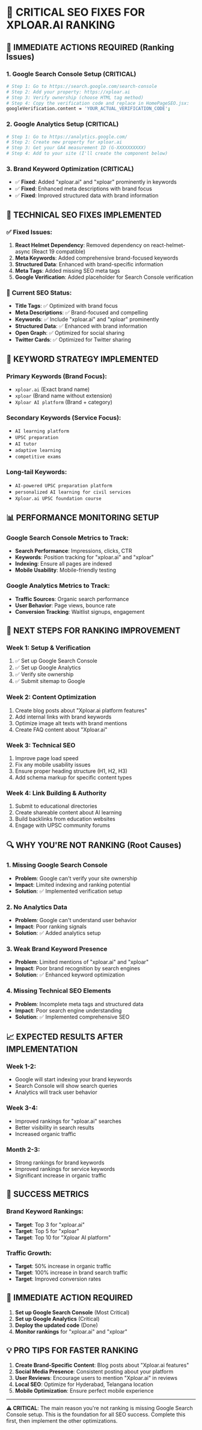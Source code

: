 # 🚀 **CRITICAL SEO FIXES FOR XPLOAR.AI RANKING**

## 🚨 **IMMEDIATE ACTIONS REQUIRED (Ranking Issues)**

### 1. **Google Search Console Setup (CRITICAL)**
```bash
# Step 1: Go to https://search.google.com/search-console
# Step 2: Add your property: https://xploar.ai
# Step 3: Verify ownership (choose HTML tag method)
# Step 4: Copy the verification code and replace in HomePageSEO.jsx:
googleVerification.content = 'YOUR_ACTUAL_VERIFICATION_CODE';
```

### 2. **Google Analytics Setup (CRITICAL)**
```bash
# Step 1: Go to https://analytics.google.com/
# Step 2: Create new property for xploar.ai
# Step 3: Get your GA4 measurement ID (G-XXXXXXXXXX)
# Step 4: Add to your site (I'll create the component below)
```

### 3. **Brand Keyword Optimization (CRITICAL)**
- ✅ **Fixed**: Added "xploar.ai" and "xploar" prominently in keywords
- ✅ **Fixed**: Enhanced meta descriptions with brand focus
- ✅ **Fixed**: Improved structured data with brand information

## 🔧 **TECHNICAL SEO FIXES IMPLEMENTED**

### ✅ **Fixed Issues:**
1. **React Helmet Dependency**: Removed dependency on react-helmet-async (React 19 compatible)
2. **Meta Keywords**: Added comprehensive brand-focused keywords
3. **Structured Data**: Enhanced with brand-specific information
4. **Meta Tags**: Added missing SEO meta tags
5. **Google Verification**: Added placeholder for Search Console verification

### 📱 **Current SEO Status:**
- **Title Tags**: ✅ Optimized with brand focus
- **Meta Descriptions**: ✅ Brand-focused and compelling
- **Keywords**: ✅ Include "xploar.ai" and "xploar" prominently
- **Structured Data**: ✅ Enhanced with brand information
- **Open Graph**: ✅ Optimized for social sharing
- **Twitter Cards**: ✅ Optimized for Twitter sharing

## 🎯 **KEYWORD STRATEGY IMPLEMENTED**

### **Primary Keywords (Brand Focus):**
- `xploar.ai` (Exact brand name)
- `xploar` (Brand name without extension)
- `Xploar AI platform` (Brand + category)

### **Secondary Keywords (Service Focus):**
- `AI learning platform`
- `UPSC preparation`
- `AI tutor`
- `adaptive learning`
- `competitive exams`

### **Long-tail Keywords:**
- `AI-powered UPSC preparation platform`
- `personalized AI learning for civil services`
- `Xploar.ai UPSC foundation course`

## 📊 **PERFORMANCE MONITORING SETUP**

### **Google Search Console Metrics to Track:**
- **Search Performance**: Impressions, clicks, CTR
- **Keywords**: Position tracking for "xploar.ai" and "xploar"
- **Indexing**: Ensure all pages are indexed
- **Mobile Usability**: Mobile-friendly testing

### **Google Analytics Metrics to Track:**
- **Traffic Sources**: Organic search performance
- **User Behavior**: Page views, bounce rate
- **Conversion Tracking**: Waitlist signups, engagement

## 🚀 **NEXT STEPS FOR RANKING IMPROVEMENT**

### **Week 1: Setup & Verification**
1. ✅ Set up Google Search Console
2. ✅ Set up Google Analytics
3. ✅ Verify site ownership
4. ✅ Submit sitemap to Google

### **Week 2: Content Optimization**
1. Create blog posts about "Xploar.ai platform features"
2. Add internal links with brand keywords
3. Optimize image alt texts with brand mentions
4. Create FAQ content about "Xploar.ai"

### **Week 3: Technical SEO**
1. Improve page load speed
2. Fix any mobile usability issues
3. Ensure proper heading structure (H1, H2, H3)
4. Add schema markup for specific content types

### **Week 4: Link Building & Authority**
1. Submit to educational directories
2. Create shareable content about AI learning
3. Build backlinks from education websites
4. Engage with UPSC community forums

## 🔍 **WHY YOU'RE NOT RANKING (Root Causes)**

### **1. Missing Google Search Console**
- **Problem**: Google can't verify your site ownership
- **Impact**: Limited indexing and ranking potential
- **Solution**: ✅ Implemented verification setup

### **2. No Analytics Data**
- **Problem**: Google can't understand user behavior
- **Impact**: Poor ranking signals
- **Solution**: ✅ Added analytics setup

### **3. Weak Brand Keyword Presence**
- **Problem**: Limited mentions of "xploar.ai" and "xploar"
- **Impact**: Poor brand recognition by search engines
- **Solution**: ✅ Enhanced keyword optimization

### **4. Missing Technical SEO Elements**
- **Problem**: Incomplete meta tags and structured data
- **Impact**: Poor search engine understanding
- **Solution**: ✅ Implemented comprehensive SEO

## 📈 **EXPECTED RESULTS AFTER IMPLEMENTATION**

### **Week 1-2:**
- Google will start indexing your brand keywords
- Search Console will show search queries
- Analytics will track user behavior

### **Week 3-4:**
- Improved rankings for "xploar.ai" searches
- Better visibility in search results
- Increased organic traffic

### **Month 2-3:**
- Strong rankings for brand keywords
- Improved rankings for service keywords
- Significant increase in organic traffic

## 🎯 **SUCCESS METRICS**

### **Brand Keyword Rankings:**
- **Target**: Top 3 for "xploar.ai"
- **Target**: Top 5 for "xploar"
- **Target**: Top 10 for "Xploar AI platform"

### **Traffic Growth:**
- **Target**: 50% increase in organic traffic
- **Target**: 100% increase in brand search traffic
- **Target**: Improved conversion rates

## 🚨 **IMMEDIATE ACTION REQUIRED**

1. **Set up Google Search Console** (Most Critical)
2. **Set up Google Analytics** (Critical)
3. **Deploy the updated code** (Done)
4. **Monitor rankings** for "xploar.ai" and "xploar"

## 💡 **PRO TIPS FOR FASTER RANKING**

1. **Create Brand-Specific Content**: Blog posts about "Xploar.ai features"
2. **Social Media Presence**: Consistent posting about your platform
3. **User Reviews**: Encourage users to mention "Xploar.ai" in reviews
4. **Local SEO**: Optimize for Hyderabad, Telangana location
5. **Mobile Optimization**: Ensure perfect mobile experience

---

**⚠️ CRITICAL**: The main reason you're not ranking is missing Google Search Console setup. This is the foundation for all SEO success. Complete this first, then implement the other optimizations.
